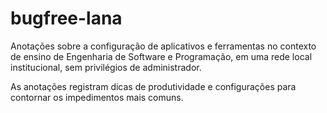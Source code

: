 # bugfree-lana
Anotações sobre a configuração de aplicativos e ferramentas no contexto de ensino de Engenharia de Software e Programação, em uma rede local institucional, sem privilégios de administrador.

As anotações registram dicas de produtividade e configurações para contornar os impedimentos mais comuns.
